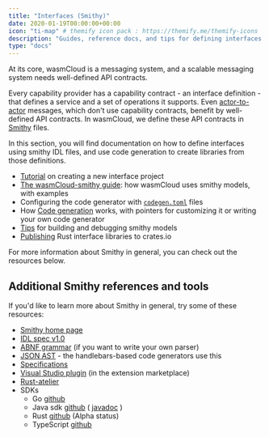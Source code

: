 ```yaml
---
title: "Interfaces (Smithy)"
date: 2020-01-19T00:00:00+00:00
icon: "ti-map" # themify icon pack : https://themify.me/themify-icons
description: "Guides, reference docs, and tips for defining interfaces and generating libraries."
type: "docs"
---
```


At its core, wasmCloud is a messaging system, and a scalable messaging system needs well-defined API contracts.

Every capability provider has a capability contract - an interface definition - that defines a service and a set of operations it supports. Even [actor-to-actor](/docs/fundamentals/actors/a2a) messages, which don't use capability contracts, benefit by well-defined API contracts. In wasmCloud, we define these API contracts in [Smithy](https://awslabs.github.io/smithy/index.html) files.

In this section, you will find documentation on how to define interfaces using smithy IDL files, and use code generation to create libraries from those definitions.

- [Tutorial](/docs/fundamentals/capabilities/create-provider) on creating a new interface project
- [The wasmCloud-smithy guide](./wasmcloud-smithy/): how wasmCloud uses smithy models, with examples
- Configuring the code generator with [`codegen.toml`](./codegen-toml/) files
- How [Code generation](./code-generation/) works, with pointers for customizing it or writing your own code generator
- [Tips](./tips/) for building and debugging smithy models
- [Publishing](./crates-io/) Rust interface libraries to crates.io

For more information about Smithy in general, you can check out the resources below.

## Additional Smithy references and tools

If you'd like to learn more about Smithy in general, try some of these resources:

- [Smithy home page](https://awslabs.github.io/smithy/index.html)
- [IDL spec v1.0](https://awslabs.github.io/smithy/1.0/spec/core/idl.html)
- [ABNF grammar](https://awslabs.github.io/smithy/1.0/spec/core/idl.html#smithy-idl-abnf) (if you want to write your own parser)
- [JSON AST](https://awslabs.github.io/smithy/1.0/spec/core/json-ast.html) - the handlebars-based code generators use this
- [Specifications](https://awslabs.github.io/smithy/1.0/spec/index.html)
- [Visual Studio plugin](https://github.com/awslabs/smithy-vscode) (in the extension marketplace)
- [Rust-atelier](https://github.com/johnstonskj/rust-atelier)
- SDKs
  - Go [github](https://github.com/aws/smithy-go)
  - Java sdk [github](https://github.com/awslabs) ( [javadoc](https://awslabs.github.io/smithy/javadoc/1.8.0/) )
  - Rust [github](https://github.com/awslabs/smithy-rs) (Alpha status)
  - TypeScript [github](https://github.com/awslabs/smithy-typescript)
